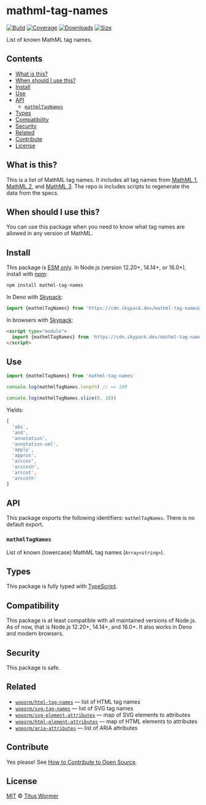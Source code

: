 # mathml-tag-names

[![Build][build-badge]][build]
[![Coverage][coverage-badge]][coverage]
[![Downloads][downloads-badge]][downloads]
[![Size][size-badge]][size]

List of known MathML tag names.

## Contents

*   [What is this?](#what-is-this)
*   [When should I use this?](#when-should-i-use-this)
*   [Install](#install)
*   [Use](#use)
*   [API](#api)
    *   [`mathmlTagNames`](#mathmltagnames)
*   [Types](#types)
*   [Compatibility](#compatibility)
*   [Security](#security)
*   [Related](#related)
*   [Contribute](#contribute)
*   [License](#license)

## What is this?

This is a list of MathML tag names.
It includes all tag names from [MathML 1][mathml1], [MathML 2][mathml2], and
[MathML 3][mathml3].
The repo is includes scripts to regenerate the data from the specs.

## When should I use this?

You can use this package when you need to know what tag names are allowed in
any version of MathML.

## Install

This package is [ESM only][esm].
In Node.js (version 12.20+, 14.14+, or 16.0+), install with [npm][]:

```sh
npm install mathml-tag-names
```

In Deno with [Skypack][]:

```js
import {mathmlTagNames} from 'https://cdn.skypack.dev/mathml-tag-names@3?dts'
```

In browsers with [Skypack][]:

```html
<script type="module">
  import {mathmlTagNames} from 'https://cdn.skypack.dev/mathml-tag-names@3?min'
</script>
```

## Use

```js
import {mathmlTagNames} from 'mathml-tag-names'

console.log(mathmlTagNames.length) // => 189

console.log(mathmlTagNames.slice(0, 10))
```

Yields:

```js
[
  'abs',
  'and',
  'annotation',
  'annotation-xml',
  'apply',
  'approx',
  'arccos',
  'arccosh',
  'arccot',
  'arccoth'
]
```

## API

This package exports the following identifiers: `mathmlTagNames`.
There is no default export.

### `mathmlTagNames`

List of known (lowercase) MathML tag names (`Array<string>`).

## Types

This package is fully typed with [TypeScript][].

## Compatibility

This package is at least compatible with all maintained versions of Node.js.
As of now, that is Node.js 12.20+, 14.14+, and 16.0+.
It also works in Deno and modern browsers.

## Security

This package is safe.

## Related

*   [`wooorm/html-tag-names`](https://github.com/wooorm/html-tag-names)
    — list of HTML tag names
*   [`wooorm/svg-tag-names`](https://github.com/wooorm/svg-tag-names)
    — list of SVG tag names
*   [`wooorm/svg-element-attributes`](https://github.com/wooorm/svg-element-attributes)
    — map of SVG elements to attributes
*   [`wooorm/html-element-attributes`](https://github.com/wooorm/html-element-attributes)
    — map of HTML elements to attributes
*   [`wooorm/aria-attributes`](https://github.com/wooorm/aria-attributes)
    — list of ARIA attributes

## Contribute

Yes please!
See [How to Contribute to Open Source][contribute].

## License

[MIT][license] © [Titus Wormer][author]

<!-- Definition -->

[build-badge]: https://github.com/wooorm/mathml-tag-names/workflows/main/badge.svg

[build]: https://github.com/wooorm/mathml-tag-names/actions

[coverage-badge]: https://img.shields.io/codecov/c/github/wooorm/mathml-tag-names.svg

[coverage]: https://codecov.io/github/wooorm/mathml-tag-names

[downloads-badge]: https://img.shields.io/npm/dm/mathml-tag-names.svg

[downloads]: https://www.npmjs.com/package/mathml-tag-names

[size-badge]: https://img.shields.io/bundlephobia/minzip/mathml-tag-names.svg

[size]: https://bundlephobia.com/result?p=mathml-tag-names

[npm]: https://docs.npmjs.com/cli/install

[skypack]: https://www.skypack.dev

[license]: license

[author]: https://wooorm.com

[esm]: https://gist.github.com/sindresorhus/a39789f98801d908bbc7ff3ecc99d99c

[typescript]: https://www.typescriptlang.org

[contribute]: https://opensource.guide/how-to-contribute/

[mathml1]: https://www.w3.org/TR/1998/REC-MathML-19980407/appendixF.html

[mathml2]: https://www.w3.org/TR/MathML2/appendixl.html

[mathml3]: https://www.w3.org/TR/MathML3/appendixi.html
